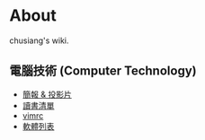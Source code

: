 # About

chusiang's wiki.

## 電腦技術 (Computer Technology)

- [簡報 & 投影片](https://github.com/chusiang/note/wiki/Presentation)
- [讀書清單](https://gist.github.com/chusiang/7b8a1db696ef31ab5192a88573a97765)
- [vimrc](https://github.com/chusiang/vimrc/)
- [軟體列表](https://github.com/chusiang/note/wiki/Software-list)



